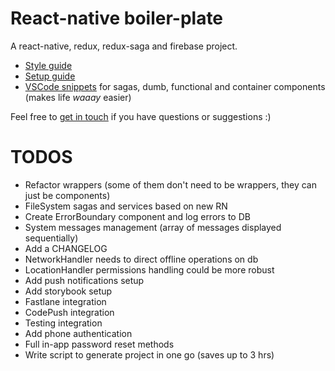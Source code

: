 # React-native boiler-plate

A react-native, redux, redux-saga and firebase project.

* [Style guide](./STYLE_GUIDE.md)
* [Setup guide](./SETUP_GUIDE.md)
* [VSCode snippets](./snippets.json) for sagas, dumb, functional and container components (makes life _waaay_ easier)

Feel free to [get in touch](mailto:shaun@aux.co.za) if you have questions or suggestions :)

# TODOS

* Refactor wrappers (some of them don't need to be wrappers, they can just be components)
* FileSystem sagas and services based on new RN
* Create ErrorBoundary component and log errors to DB
* System messages management (array of messages displayed sequentially)
* Add a CHANGELOG
* NetworkHandler needs to direct offline operations on db
* LocationHandler permissions handling could be more robust
* Add push notifications setup
* Add storybook setup
* Fastlane integration
* CodePush integration
* Testing integration
* Add phone authentication
* Full in-app password reset methods
* Write script to generate project in one go (saves up to 3 hrs)
